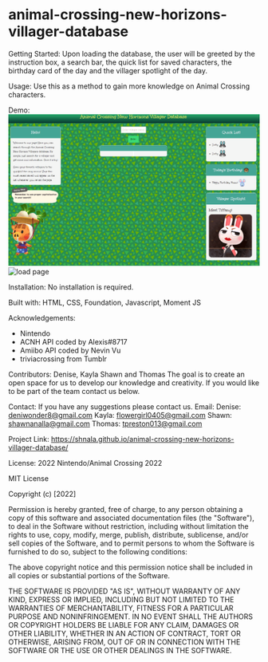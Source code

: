 # animal-crossing-new-horizons-villager-database
Getting Started:
Upon loading the database, the user will be greeted by the instruction box, a search bar, the quick list for saved characters, the birthday card of the day and the villager spotlight of the day.

Usage:
Use this as a method to gain more knowledge on Animal Crossing characters.

Demo:
![load page](/assets/images/ACNHVD.gif)
![load page](/assets/images/ACNHVD1.gif)

Installation:
No installation is required.


Built with:
HTML, CSS, Foundation, Javascript, Moment JS

Acknowledgements:
- Nintendo
- ACNH API coded by Alexis#8717
- Amiibo API coded by Nevin Vu
- triviacrossing from Tumblr

Contributors:
Denise, Kayla Shawn and Thomas
The goal is to create an open space for us to develop our knowledge and creativity. 
If you would like to be part of the team contact us below.

Contact:
If you have any suggestions please contact us. 
Email:
Denise: deniwonder8@gmail.com
Kayla: flowergirl0405@gmail.com
Shawn: shawnanalla@gmail.com
Thomas: tpreston013@gmail.com

Project Link:
https://shnala.github.io/animal-crossing-new-horizons-villager-database/


License:
2022 Nintendo/Animal Crossing 2022

MIT License

Copyright (c) [2022]

Permission is hereby granted, free of charge, to any person obtaining a copy
of this software and associated documentation files (the "Software"), to deal
in the Software without restriction, including without limitation the rights
to use, copy, modify, merge, publish, distribute, sublicense, and/or sell
copies of the Software, and to permit persons to whom the Software is
furnished to do so, subject to the following conditions:

The above copyright notice and this permission notice shall be included in all
copies or substantial portions of the Software.

THE SOFTWARE IS PROVIDED "AS IS", WITHOUT WARRANTY OF ANY KIND, EXPRESS OR
IMPLIED, INCLUDING BUT NOT LIMITED TO THE WARRANTIES OF MERCHANTABILITY,
FITNESS FOR A PARTICULAR PURPOSE AND NONINFRINGEMENT. IN NO EVENT SHALL THE
AUTHORS OR COPYRIGHT HOLDERS BE LIABLE FOR ANY CLAIM, DAMAGES OR OTHER
LIABILITY, WHETHER IN AN ACTION OF CONTRACT, TORT OR OTHERWISE, ARISING FROM,
OUT OF OR IN CONNECTION WITH THE SOFTWARE OR THE USE OR OTHER DEALINGS IN THE
SOFTWARE.


